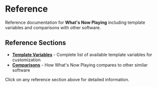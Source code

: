 # Reference

Reference documentation for **What's Now Playing** including template variables and comparisons with other software.

## Reference Sections

- **[Template Variables](templatevariables.md)** - Complete list of available template variables for customization
- **[Comparisons](comparisons.md)** - How What's Now Playing compares to other similar software

Click on any reference section above for detailed information.
